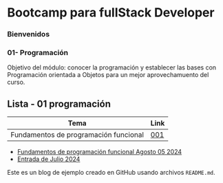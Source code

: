 # Bootcamp para fullStack Developer

### Bienvenidos

### 01- Programación

Objetivo del módulo: conocer la programación y establecer las bases con Programación orientada a Objetos para un mejor aprovechamuento del curso.

## Lista - 01 programación

| Tema                                  | Link                               |
| ------------------------------------- | ---------------------------------- |
| Fundamentos de programación funcional | [001](./content/2024/05/README.md) |

- [Fundamentos de programación funcional Agosto 05 2024](./content/2024/05/README.md)
- [Entrada de Julio 2024](./content/2024/06/README.md)

Este es un blog de ejemplo creado en GitHub usando archivos `README.md`.
